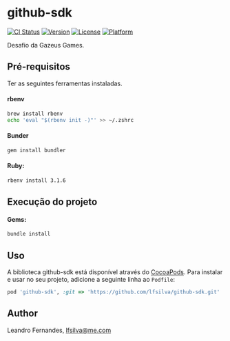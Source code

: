 # github-sdk

[![CI Status](https://img.shields.io/travis/lfsilva/github-sdk.svg?style=flat)](https://travis-ci.org/lfsilva/github-sdk)
[![Version](https://img.shields.io/cocoapods/v/github-sdk.svg?style=flat)](https://cocoapods.org/pods/github-sdk)
[![License](https://img.shields.io/cocoapods/l/github-sdk.svg?style=flat)](https://cocoapods.org/pods/github-sdk)
[![Platform](https://img.shields.io/cocoapods/p/github-sdk.svg?style=flat)](https://cocoapods.org/pods/github-sdk)

Desafio da Gazeus Games.

## Pré-requisitos

Ter as seguintes ferramentas instaladas.

#### rbenv

```sh
brew install rbenv
echo 'eval "$(rbenv init -)"' >> ~/.zshrc
```

#### Bunder

```sh
gem install bundler
```

#### Ruby:

```sh
rbenv install 3.1.6
```

## Execução do projeto

#### Gems:

```sh
bundle install
```

## Uso

A biblioteca github-sdk está disponível através do [CocoaPods](https://cocoapods.org). Para instalar e usar no seu projeto, adicione a seguinte linha ao `Podfile`:

```ruby
pod 'github-sdk', :git => 'https://github.com/lfsilva/github-sdk.git'
```

## Author

Leandro Fernandes, lfsilva@me.com
